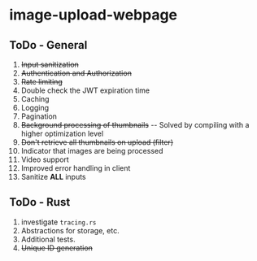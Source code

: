 # image-upload-webpage

## ToDo - General

1. ~~Input sanitization~~
2. ~~Authentication and Authorization~~
3. ~~Rate limiting~~
4. Double check the JWT expiration time
5. Caching
6. Logging
7. Pagination
8. ~~Background processing of thumbnails~~ -- Solved by compiling with a higher optimization level
9. ~~Don't retrieve all thumbnails on upload (filter)~~
10. Indicator that images are being processed
11. Video support
12. Improved error handling in client
13. Sanitize **ALL** inputs

## ToDo - Rust

1. investigate `tracing.rs`
2. Abstractions for storage, etc.
3. Additional tests.
4. ~~Unique ID generation~~
